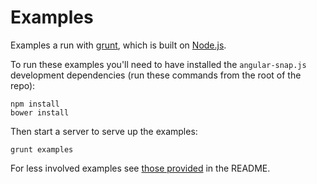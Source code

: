 # Examples

Examples a run with [grunt][1], which is built on [Node.js][2].

To run these examples you'll need to have installed the `angular-snap.js`
development dependencies (run these commands from the root of the repo):

```
npm install
bower install
```

Then start a server to serve up the examples:

```
grunt examples
```

For less involved examples see [those provided][3] in the README.

[1]: http://gruntjs.com/ 'Grunt task runner'
[2]: http://nodejs.org/ 'Node.js'
[3]: https://github.com/jtrussell/angular-snap.js#examples 'Example plunks'
